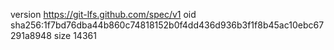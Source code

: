 version https://git-lfs.github.com/spec/v1
oid sha256:1f7bd76dba44b860c74818152b0f4dd436d936b3f1f8b45ac10ebc67291a8948
size 14361
